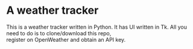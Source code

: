 # A weather tracker
This is a weather tracker written in Python.
It has UI written in Tk. All you need to do is to clone/download this repo,  
register on OpenWeather and obtain an API key.
